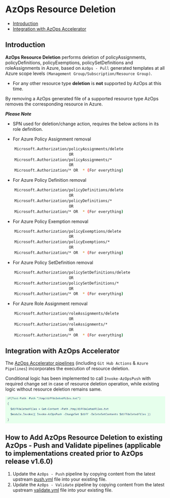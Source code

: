 # AzOps Resource Deletion

- [Introduction](#Introduction)
- [Integration with AzOps Accelerator](#Integration-with-AzOps-Accelerator)

## Introduction

**AzOps Resource Deletion** performs deletion of policyAssignments, policyDefinitions, policyExemptions, policySetDefinitions and roleAssignments in Azure, based on `AzOps - Pull` generated templates at all Azure scope levels `(Management Group/Subscription/Resource Group)`.

- For any other resource type **deletion** is **not** supported by AzOps at this time.

By removing a AzOps generated file of a supported resource type AzOps removes the corresponding resource in Azure.

**_Please Note_**

- SPN used for deletion/change action, requires the below actions in its role definition.

- For Azure Policy Assignment removal

```bash
    Microsoft.Authorization/policyAssignments/delete
                            OR
    Microsoft.Authorization/policyAssignments/*
                            OR
    Microsoft.Authorization/* OR  * (For everything)
```

- For Azure Policy Definition removal

```bash
    Microsoft.Authorization/policyDefinitions/delete
                            OR
    Microsoft.Authorization/policyDefinitions/*
                            OR
    Microsoft.Authorization/* OR  * (For everything)
```

- For Azure Policy Exemption removal

```bash
    Microsoft.Authorization/policyExemptions/delete
                            OR
    Microsoft.Authorization/policyExemptions/*
                            OR
    Microsoft.Authorization/* OR  * (For everything)
```

- For Azure Policy SetDefinition removal

```bash
    Microsoft.Authorization/policySetDefinitions/delete
                            OR
    Microsoft.Authorization/policySetDefinitions/*
                            OR
    Microsoft.Authorization/* OR  * (For everything)
```

- For Azure Role Assignment removal

```bash
    Microsoft.Authorization/roleAssignments/delete
                            OR
    Microsoft.Authorization/roleAssignments/*
                            OR
    Microsoft.Authorization/* OR  * (For everything)
```

## Integration with AzOps Accelerator

The [AzOps Accelerator pipelines](https://github.com/azure/azops-accelerator) (including `Git Hub Actions` & `Azure Pipelines`) incorporates the execution of resource deletion.

Conditional logic has been implemented to call `Invoke-AzOpsPush` with required change set in case of resource deletion operation, while existing logic without resource deletion remains same.

![ResourceDeletion_Pipeline_logic](./Media/ResourceDeletion/ResourceDeletion_pipelineupdate.PNG)

## How to Add AzOps Resource Deletion to existing AzOps - Push and Validate pipelines (applicable to implementations created prior to AzOps release v1.6.0)

1. Update the `AzOps - Push` pipeline by copying content from the latest upstream [push.yml](https://github.com/Azure/AzOps-Accelerator/blob/main/.pipelines/push.yml) file into your existing file.
2. Update the `AzOps - Validate` pipeline by copying content from the latest upstream [validate.yml](https://github.com/Azure/AzOps-Accelerator/blob/main/.pipelines/validate.yml) file into your existing file.
